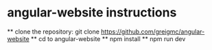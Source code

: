 # angular-website instructions 
** clone the repository: git clone https://github.com/greigmc/angular-website
** cd to angular-website
** npm install
** npm run dev 